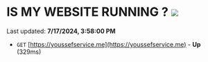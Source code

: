 # IS MY WEBSITE RUNNING ? [![](https://img.shields.io/static/v1?label=Sponsor&message=%E2%9D%A4&logo=GitHub&color=%23fe8e86)](https://github.com/sponsors/Youssef-Lehmam)

Last updated: **7/17/2024, 3:58:00 PM**

- `GET` [https://youssefservice.me](https://youssefservice.me) - **Up** (329ms)
